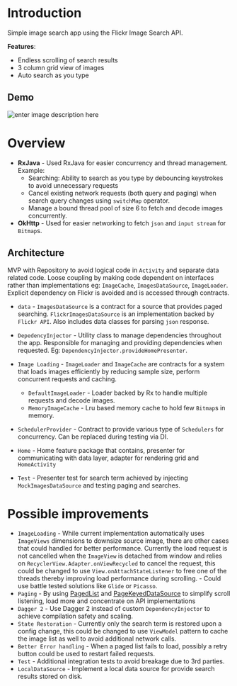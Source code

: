 # Introduction

Simple image search app using the Flickr Image Search API. 

**Features**:
 - Endless scrolling of search results
 - 3 column grid view of images
 - Auto search as you type

## Demo
![enter image description here](https://github.com/arunkumar9t2/flickr-sample/raw/master/art/FlickrAppDemo.gif)

# Overview


 - **RxJava** - Used RxJava for easier concurrency and thread management. 
	Example:
	 - Searching: Ability to search as you type by debouncing keystrokes to avoid unnecessary requests
	 - Cancel existing network requests (both query and paging) when search query changes using `switchMap` operator.
	 - Manage a bound thread pool of size 6 to fetch and decode images concurrently.
 - **OkHttp** - Used for easier networking to fetch `json` and `input stream` for `Bitmap`s.

## Architecture
MVP with Repository to avoid logical code in `Activity` and separate data related code. Loose coupling by making code dependent on interfaces rather than implementations eg: `ImageCache`, `ImagesDataSource`, `ImageLoader`. Explicit dependency on Flickr is avoided and is accessed through contracts.

 - `data` - `ImagesDataSource` is a contract for a source that provides paged searching. `FlickrImagesDataSource` is an implementation backed by `Flickr API`. Also includes data classes for parsing `json` response.
 - `DepedencyInjector` - Utility class to manage dependencies throughout the app. Responsible for managing and providing dependencies when requested. Eg: `DependencyInjector.provideHomePresenter`.
 - `Image Loading` - `ImageLoader` and `ImageCache` are contracts for a system that loads images efficiently by reducing sample size, perform concurrent requests and caching.
 
	- `DefaultImageLoader` - Loader backed by Rx to handle multiple requests and decode images.
	- `MemoryImageCache` - Lru based memory cache to hold few `Bitmap`s in memory.
 - `SchedulerProvider` - Contract to provide various type of `Schedulers` for concurrency. Can be replaced during testing via DI.
 - `Home` - Home feature package that contains, presenter for communicating with data layer, adapter for rendering grid and `HomeActivity`
 - `Test` - Presenter test for search term achieved by injecting `MockImagesDataSource` and testing paging and searches.

# Possible improvements

- `ImageLoading`
		- While current implementation automatically uses `ImageViews` dimensions to downsize source image, there are other cases that could handled for better performance. Currently the load request is not cancelled when the `ImageView` is detached from window and relies on `RecyclerView.Adapter.onViewRecycled` to cancel the request, this could be changed to use `View.onAttachStateListener` to free one of the threads thereby improving load performance during scrolling.
		- Could use battle tested solutions like `Glide` or `Picasso`.
- `Paging`
		- By using [PagedList](https://developer.android.com/reference/android/arch/paging/PagedList) and [PageKeyedDataSource](https://developer.android.com/reference/android/arch/paging/PageKeyedDataSource) to simplify scroll listening, load more and concentrate on API implementations
- `Dagger 2` 
		- Use Dagger 2 instead of custom `DependencyInjector` to achieve compilation safety and scaling.
- `State Restoration`
		- Currently only the search term is restored upon a config change, this could be changed to use `ViewModel` pattern to cache the image list as well to avoid additional network calls.
- `Better Error handling` 
		- When a paged list fails to load, possibly a retry button could be used to restart failed requests.
- `Test` - Additional integration tests to avoid breakage due to 3rd parties.
- `LocalDataSource` - Implement a local data source for provide search results stored on disk.
